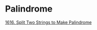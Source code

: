 # Palindrome

[1616. Split Two Strings to Make Palindrome](https://leetcode.com/problems/split-two-strings-to-make-palindrome/)
